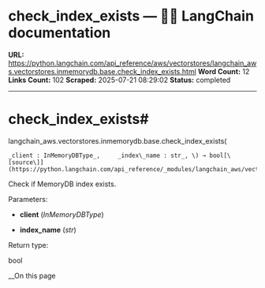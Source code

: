 # check_index_exists — 🦜🔗 LangChain  documentation

**URL:** https://python.langchain.com/api_reference/aws/vectorstores/langchain_aws.vectorstores.inmemorydb.base.check_index_exists.html
**Word Count:** 12
**Links Count:** 102
**Scraped:** 2025-07-21 08:29:02
**Status:** completed

---

# check\_index\_exists\#

langchain\_aws.vectorstores.inmemorydb.base.check\_index\_exists\(

    _client : InMemoryDBType_,     _index\_name : str_, \) → bool[\[source\]](https://python.langchain.com/api_reference/_modules/langchain_aws/vectorstores/inmemorydb/base.html#check_index_exists)\#     

Check if MemoryDB index exists.

Parameters:     

  * **client** \(_InMemoryDBType_\)

  * **index\_name** \(_str_\)

Return type:     

bool

__On this page